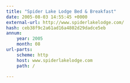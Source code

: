 ```yaml
---
title: "Spider Lake Lodge Bed & Breakfast"
date: 2005-08-03 14:55:45 +0000
external-url: http://www.spiderlakelodge.com/
hash: ceb38f9c2a61ad16a4802d29dadce5eb
annum:
    year: 2005
    month: 08
url-parts:
    scheme: http
    host: www.spiderlakelodge.com
    path: /

---
```




